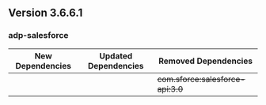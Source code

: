 ## Version 3.6.6.1 ##

### adp-salesforce ###
| New Dependencies | Updated Dependencies | Removed Dependencies |
| -------- | -------- | -------- |
|  |  | ~~com.sforce:salesforce-api:3.0~~ |

